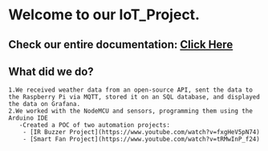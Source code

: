 # Welcome to our IoT_Project.

## **Check our entire documentation:** [Click Here](https://docs.google.com/document/d/1kkOZVzUCf6sTrKD_HXc1Z07RiwmRtZ049r1gkqCgQHM/edit#)

## What did we do?
    1.We received weather data from an open-source API, sent the data to the Raspberry Pi via MQTT, stored it on an SQL database, and displayed the data on Grafana. 
    2.We worked with the NodeMCU and sensors, programming them using the Arduino IDE
       -Created a POC of two automation projects: 
        - [IR Buzzer Project](https://www.youtube.com/watch?v=fxgHeV5pN74)
        - [Smart Fan Project](https://www.youtube.com/watch?v=tRMwInP_f24)
   
    
